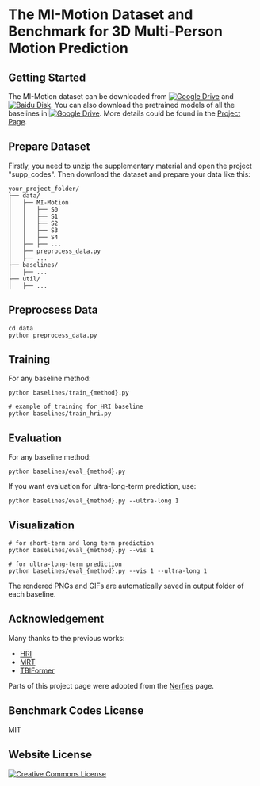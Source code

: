 # The MI-Motion Dataset and Benchmark for 3D Multi-Person Motion Prediction

## Getting Started


The MI-Motion dataset can be downloaded from [![Google Drive](https://img.shields.io/badge/Google-Drive-blue)](https://drive.google.com/file/d/1HM7pwrT_hxpqgjicAbhCKK45hTvWnC6F/view?usp=sharing) and [![Baidu Disk](https://img.shields.io/badge/Baidu_Disk-PWD:2v41-white)](https://pan.baidu.com/s/1KT0YRxbcqYoyremod-0T7Q). You can also download the pretrained models of all the baselines in [![Google Drive](https://img.shields.io/badge/Google-Drive-blue)](https://drive.google.com/drive/folders/13ZD0BHzADmWzkXs_lxZdbhULLlsIMwkb?usp=sharing). More details could be found in the [Project Page](https://mi-motion.github.io/).
<br/>



## Prepare Dataset
Firstly, you need to unzip the supplementary material and open the project "supp_codes". Then download the dataset and prepare your data like this:
```
your_project_folder/
├── data/
│   ├── MI-Motion
│   │   ├── S0
│   │   ├── S1
│   │   ├── S2
│   │   ├── S3
│   │   ├── S4
│   ├── ├── ...
│   ├── preprocess_data.py
│   ├── ...
├── baselines/
│   ├── ...
├── util/
│   ├── ...

```

## Preprocsess Data
```
cd data
python preprocess_data.py
```


## Training
For any baseline method: 
```
python baselines/train_{method}.py

# example of training for HRI baseline
python baselines/train_hri.py  
```
## Evaluation
For any baseline method: 
```
python baselines/eval_{method}.py
```
If you want evaluation for ultra-long-term prediction, use:
```
python baselines/eval_{method}.py --ultra-long 1
```

## Visualization
```
# for short-term and long term prediction
python baselines/eval_{method}.py --vis 1  

# for ultra-long-term prediction 
python baselines/eval_{method}.py --vis 1 --ultra-long 1 
```
The rendered PNGs and GIFs are automatically saved in output folder of each baseline.



## Acknowledgement
Many thanks to the previous works:
- [HRI](https://github.com/wei-mao-2019/HisRepItself)
- [MRT](https://github.com/jiashunwang/MRT)
- [TBIFormer](https://github.com/xiaogangpeng/TBIFormer) 

Parts of this project page were adopted from the [Nerfies](https://nerfies.github.io/) page.

## Benchmark Codes License
MIT
## Website License
<a rel="license" href="http://creativecommons.org/licenses/by-sa/4.0/"><img alt="Creative Commons License" style="border-width:0" src="https://i.creativecommons.org/l/by-sa/4.0/88x31.png" /></a><br />
<!-- This work is licensed under a <a rel="license" href="http://creativecommons.org/licenses/by-sa/4.0/">Creative Commons Attribution-ShareAlike 4.0 International License</a>. -->